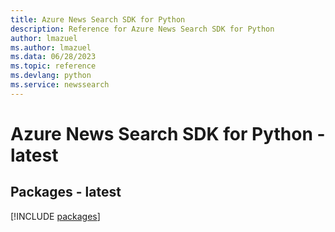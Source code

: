 ```yaml
---
title: Azure News Search SDK for Python
description: Reference for Azure News Search SDK for Python
author: lmazuel
ms.author: lmazuel
ms.data: 06/28/2023
ms.topic: reference
ms.devlang: python
ms.service: newssearch
---
```

# Azure News Search SDK for Python - latest
## Packages - latest
[!INCLUDE [packages](news-search-index.md)]